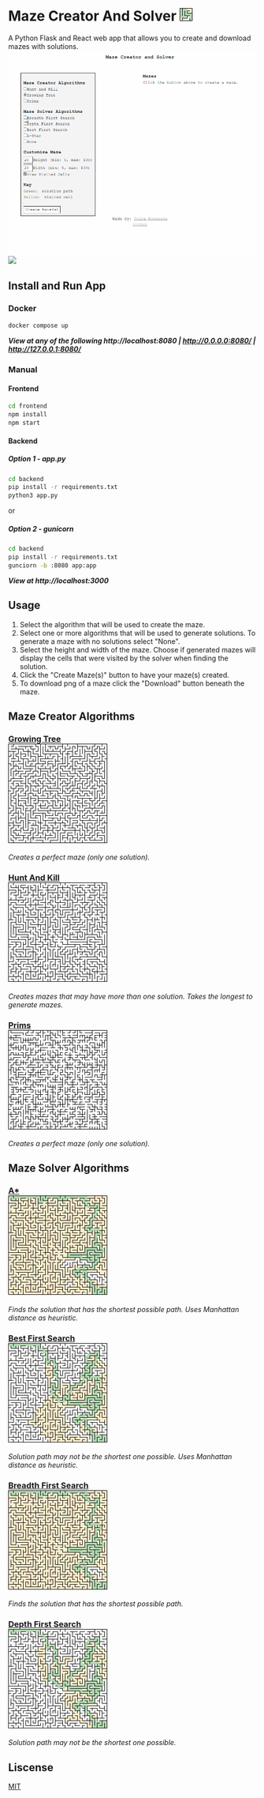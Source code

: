 # Maze Creator And Solver ![Icon](https://raw.githubusercontent.com/cgr28/maze-creator-and-solver/main/frontend/public/icon.png)
A Python Flask and React web app that allows you to create and download mazes with solutions.
![Walk-through](https://raw.githubusercontent.com/cgr28/maze-creator-and-solver/main/imgs/walkthrough.gif)
<br />
<a href="https://maze-creator-and-solver.herokuapp.com/" target="_blank" rel="noreferrer"><img src="https://img.shields.io/badge/website-maze--creator--and--solver.herokuapp.com-green?style=for-the-badge" /></a>

## Install and Run App
### Docker
```bash
docker compose up
```
***View at any of the following http://localhost:8080 | http://0.0.0.0:8080/ | http://127.0.0.1:8080/***
### Manual
#### Frontend
```bash
cd frontend
npm install
npm start
```
#### Backend
##### Option 1 - app.py
```bash
cd backend
pip install -r requirements.txt
python3 app.py
```
or
##### Option 2 - gunicorn
```bash
cd backend
pip install -r requirements.txt
gunciorn -b :8080 app:app
```

***View at http://localhost:3000***

## Usage
1. Select the algorithm that will be used to create the maze.
2. Select one or more algorithms that will be used to generate solutions. To generate a maze with no solutions select "None".
3. Select the height and width of the maze.  Choose if generated mazes will display the cells that were visited by the solver when finding the solution.
4. Click the "Create Maze(s)" button to have your maze(s) created.
5. To download png of a maze click the "Download" button beneath the maze.

## Maze Creator Algorithms
### [Growing Tree](https://github.com/cgr28/maze-creator-and-solver/blob/main/backend/creator/maze_creators.py#L45) <br /> ![Growing Tree](https://raw.githubusercontent.com/cgr28/maze-creator-and-solver/main/imgs/growing-tree.png)
*Creates a perfect maze (only one solution).*
### [Hunt And Kill](https://github.com/cgr28/maze-creator-and-solver/blob/main/backend/creator/maze_creators.py#L9) <br /> ![Hunt and Kill](https://raw.githubusercontent.com/cgr28/maze-creator-and-solver/main/imgs/hunt-and-kill.png)
*Creates mazes that may have more than one solution. Takes the longest to generate mazes.*
### [Prims](https://github.com/cgr28/maze-creator-and-solver/blob/main/backend/creator/maze_creators.py#L76) <br /> ![Prims](https://raw.githubusercontent.com/cgr28/maze-creator-and-solver/main/imgs/prims.png)
*Creates a perfect maze (only one solution).*

## Maze Solver Algorithms
### [A*](https://github.com/cgr28/maze-creator-and-solver/blob/main/backend/solver/maze_solvers.py#L121) <br /> ![A*](https://raw.githubusercontent.com/cgr28/maze-creator-and-solver/main/imgs/a-star.png)
*Finds the solution that has the shortest possible path. Uses Manhattan distance as heuristic.*
### [Best First Search](https://github.com/cgr28/maze-creator-and-solver/blob/main/backend/solver/maze_solvers.py#L77) <br /> ![Best First Search](https://raw.githubusercontent.com/cgr28/maze-creator-and-solver/main/imgs/best-first-search.png)
*Solution path may not be the shortest one possible. Uses Manhattan distance as heuristic.*
### [Breadth First Search](https://github.com/cgr28/maze-creator-and-solver/blob/main/backend/solver/maze_solvers.py#L44) <br /> ![Breadth First Search](https://raw.githubusercontent.com/cgr28/maze-creator-and-solver/main/imgs/breadth-first-search.png)
*Finds the solution that has the shortest possible path.*
### [Depth First Search](https://github.com/cgr28/maze-creator-and-solver/blob/main/backend/solver/maze_solvers.py#L10) <br /> ![Depth First Search](https://raw.githubusercontent.com/cgr28/maze-creator-and-solver/main/imgs/depth-first-search.png)
*Solution path may not be the shortest one possible.*

## Liscense
[MIT](https://github.com/cgr28/maze-creator-and-solver/blob/main/LICENSE)